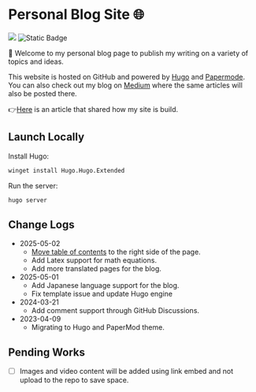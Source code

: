﻿# Personal Blog Site 🌐

[![](https://img.shields.io/badge/project-website-brightgreen)](https://keanteng.github.io/home/)
![Static Badge](https://img.shields.io/badge/license-MIT-blue)

👋 Welcome to my personal blog page to publish my writing on a variety of topics and ideas.

This website is hosted on GitHub and powered by [Hugo](https://gohugo.io/) and [Papermode](https://github.com/adityatelange/hugo-PaperMod). You can also check out my blog on [Medium](https://khorkeanteng.medium.com/) where the same articles will also be posted there. 

👉[Here](https://keanteng.github.io/home/docs/2023-04-09-creating-a-website-with-hugo--papermode/) is an article that shared how my site is build.

## Launch Locally

Install Hugo:
```bash
winget install Hugo.Hugo.Extended
```

Run the server:
```bash
hugo server
```

## Change Logs

- 2025-05-02
    - [Move table of contents](https://www.333rd.net/zh/posts/tech/hugo%E4%BE%A7%E8%BE%B9%E7%9B%AE%E5%BD%95/) to the right side of the page.
    - Add Latex support for math equations.
    - Add more translated pages for the blog.
- 2025-05-01
    - Add Japanese language support for the blog.
    - Fix template issue and update Hugo engine
- 2024-03-21
    - Add comment support through GitHub Discussions.
- 2023-04-09
    - Migrating to Hugo and PaperMod theme.

## Pending Works

- [ ] Images and video content will be added using link embed and not upload to the repo to save space.